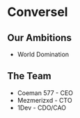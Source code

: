 # Conversel

## Our Ambitions
- World Domination

## The Team
- Coeman 577 - CEO
- Mezmerizxd - CTO
- 1Dev - CDO/CAO
